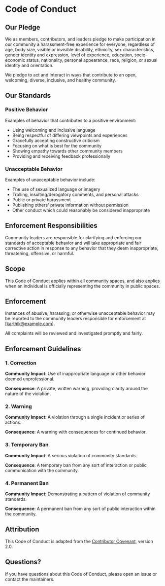 # Code of Conduct

## Our Pledge

We as members, contributors, and leaders pledge to make participation in our community a harassment-free experience for everyone, regardless of age, body size, visible or invisible disability, ethnicity, sex characteristics, gender identity and expression, level of experience, education, socio-economic status, nationality, personal appearance, race, religion, or sexual identity and orientation.

We pledge to act and interact in ways that contribute to an open, welcoming, diverse, inclusive, and healthy community.

## Our Standards

### Positive Behavior

Examples of behavior that contributes to a positive environment:

- Using welcoming and inclusive language
- Being respectful of differing viewpoints and experiences
- Gracefully accepting constructive criticism
- Focusing on what is best for the community
- Showing empathy towards other community members
- Providing and receiving feedback professionally

### Unacceptable Behavior

Examples of unacceptable behavior include:

- The use of sexualized language or imagery
- Trolling, insulting/derogatory comments, and personal attacks
- Public or private harassment
- Publishing others' private information without permission
- Other conduct which could reasonably be considered inappropriate

## Enforcement Responsibilities

Community leaders are responsible for clarifying and enforcing our standards of acceptable behavior and will take appropriate and fair corrective action in response to any behavior that they deem inappropriate, threatening, offensive, or harmful.

## Scope

This Code of Conduct applies within all community spaces, and also applies when an individual is officially representing the community in public spaces.

## Enforcement

Instances of abusive, harassing, or otherwise unacceptable behavior may be reported to the community leaders responsible for enforcement at [karthik@example.com].

All complaints will be reviewed and investigated promptly and fairly.

## Enforcement Guidelines

### 1. Correction

**Community Impact**: Use of inappropriate language or other behavior deemed unprofessional.

**Consequence**: A private, written warning, providing clarity around the nature of the violation.

### 2. Warning

**Community Impact**: A violation through a single incident or series of actions.

**Consequence**: A warning with consequences for continued behavior.

### 3. Temporary Ban

**Community Impact**: A serious violation of community standards.

**Consequence**: A temporary ban from any sort of interaction or public communication with the community.

### 4. Permanent Ban

**Community Impact**: Demonstrating a pattern of violation of community standards.

**Consequence**: A permanent ban from any sort of public interaction within the community.

## Attribution

This Code of Conduct is adapted from the [Contributor Covenant](https://www.contributor-covenant.org), version 2.0.

## Questions?

If you have questions about this Code of Conduct, please open an issue or contact the maintainers.
